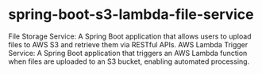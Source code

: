 # spring-boot-s3-lambda-file-service
File Storage Service: A Spring Boot application that allows users to upload files to AWS S3 and retrieve them via RESTful APIs. AWS Lambda Trigger Service: A Spring Boot application that triggers an AWS Lambda function when files are uploaded to an S3 bucket, enabling automated processing.
